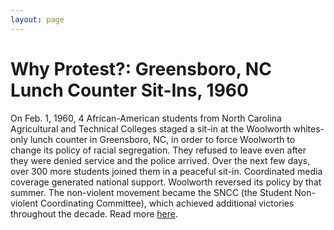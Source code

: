 ```yaml
---
layout: page
---
```


Why Protest?: Greensboro, NC Lunch Counter Sit-Ins, 1960
================= 

On Feb. 1, 1960, 4 African-American students from North Carolina Agricultural and Technical Colleges staged a sit-in at the Woolworth whites-only lunch counter in Greensboro, NC, in order to force Woolworth to change its policy of racial segregation. They refused to leave even after they were denied service and the police arrived. Over the next few days, over 300 more students joined them in a peaceful sit-in. Coordinated media coverage generated national support. Woolworth reversed its policy by that summer. The non-violent movement became the SNCC (the Student Non-violent Coordinating Committee), which achieved additional victories throughout the decade. Read more [here](http://www.history.com/topics/black-history/the-greensboro-sit-in).  
